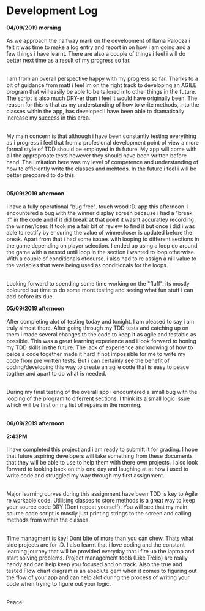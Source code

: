 <h1>Development Log</h1>

**04/09/2019 morning**<br><br>
As we approach the halfway mark on the development of llama Palooza i felt it was time to make a log entry and report in on how i am going and a few things i have learnt. There are also a couple of things i feel i will do better next time as a result of my progress so far.<br><br>

I am from an overall perspective happy with my progress so far. Thanks to a bit of guidance from matt i feel im on the right track to developing an AGILE program that will easily be able to be tailored into other things in the future. The script is also much DRY-er than i feel it would have originally been. The reason for this is that as my understanding of how to write methods, into the classes within the app, has developed i have been able to dramatically increase my success in this area.<br><br>

My main concern is that although i have been constantly testing everything as i progress i feel that from a profesional development point of view a more formal style of TDD should be employed in th future. My app will come with all the approproate tests however they should have been written before hand. The limitation here was my level of competence and understanding of how to efficiently write the classes and mehtods. In the future i feel i will be better preopared to do this.<br><br>

**05/09/2019 afternoon**<br><br>
I have a fully operational "bug free". touch wood :D. app this afternoon. I encountered a bug with the winner display screen because i had a "break if" in the code and if it did break at that point it wasnt accuratley recording the winner/loser. It took me a fair bit of review to find it but once i did i was able to rectify by ensuring the value of winner/loser is updated before the break. Apart from that i had some issues with looping to different sections in the game depending on player selection. I ended up using a loop do around the game with a nested until loop in the section i wanted to loop otherwise. With a couple of conditionals ofcourse. i also had to re assign a nill value to the variables that were being used as conditionals for the loops.<br><br>

Looking forward to spending some time working on the "fluff". its mostly coloured but time to do some more testing and seeing what fun stuff i can add before its due.

**05/09/2019 afternoon**<br><br>
After completing alot of testing today and tonight. I am pleased to say i am truly almost there. After going through my TDD tests and catching up on them i made several changes to the code to keep it as agile and testable as possible. This was a great learning experience and i look forward to honing my TDD skills in the future. The lack of experience and knowing of how to peice a code together made it hard if not impossible for me to write my code from pre written tests. But i can certainly see the benefit of coding/developing this way to create an agile code that is easy to peace togther and apart to do what is needed.<br><br>

During my final testing of the overall app i encountered a small bug with the looping of the program to diferrent sections. I think its a small logic issue which will be first on my list of repairs in the morning.<br><br>

**06/09/2019 afternoon**<br><br>
**2:43PM**<br><br>
I have completed this project and i am ready to submitt it for grading. I hope that future aspiring developers will take something from these documents that they will be able to use to help them with there own projects. I also look forward to looking back on this one day and laughing at at how i used to write code and struggled my way through my first assignment.<br><br>

Major learning curves during this assignment have been TDD is key to Agile re workable code. Utilising classes to store methods is a great way to keep your source code DRY (Dont repeat yourself). You will see that my main source code script is mostly just printing strings to the screen and calling methods from within the classes.<br><br>

Time managment is key! Dont bite of more than you can chew. Thats what side projects are for :D. I also learnt that i love coding and the constant learning journey that will be provided everyday that i fire up the laptop and start solving problems. Project management tools (Like Trello) are really handy and can help keep you focused and on track. Also the true and tested Flow chart diagram is an absolute gem when it comes to figuring out the flow of your app and can help alot during the process of writing your code when trying to figure out your logic.<br><br>

Peace!


